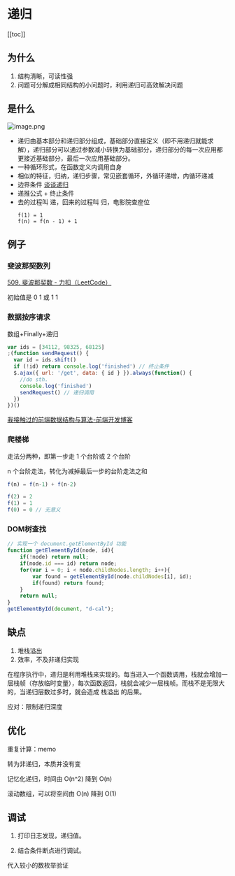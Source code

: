 # 递归
[[toc]]

## 为什么

1. 结构清晰，可读性强
2. 问题可分解成相同结构的小问题时，利用递归可高效解决问题

## 是什么

![image.png](http://tva1.sinaimg.cn/large/4e5d3ea7ly1gywlbbqi6aj20im07uq39.jpg)
- 递归由基本部分和递归部分组成，基础部分直接定义（即不用递归就能求解），递归部分可以通过参数减小转换为基础部分，递归部分的每一次应用都更接近基础部分，最后一次应用基础部分。
- 一种循环形式，在函数定义内调用自身
- 相似的特征，归纳，递归步骤，常见嵌套循环，外循环递增，内循环递减
- 边界条件
  [谈谈递归](http://io.upyun.com/2016/04/05/recursion/)
- 递推公式 + 终止条件
- 去的过程叫 递，回来的过程叫 归，电影院查座位
  ```
  f(1) = 1
  f(n) = f(n - 1) + 1
  ```

## 例子
### 斐波那契数列
[509. 斐波那契数 - 力扣（LeetCode）](https://leetcode-cn.com/problems/fibonacci-number/)

初始值是 0 1 或 1 1

### 数据按序请求

数组+Finally+递归
```js
var ids = [34112, 98325, 68125]
;(function sendRequest() {
  var id = ids.shift()
  if (!id) return console.log('finished') // 终止条件
  $.ajax({ url: '/get', data: { id } }).always(function() {
    //do sth.
    console.log('finished')
    sendRequest() // 递归调用
  })
})()
```

[我接触过的前端数据结构与算法-前端开发博客](http://caibaojian.com/data-structures-and-algorithms.html)

### 爬楼梯

走法分两种，即第一步走 1 个台阶或 2 个台阶

n 个台阶走法，转化为减掉最后一步的台阶走法之和

```js
f(n) = f(n-1) + f(n-2)

f(2) = 2
f(1) = 1
f(0) = 0 // 无意义
```

### DOM树查找

```js
// 实现一个 document.getElementById 功能
function getElementById(node, id){
    if(!node) return null;
    if(node.id === id) return node;
    for(var i = 0; i < node.childNodes.length; i++){
        var found = getElementById(node.childNodes[i], id);
        if(found) return found;
    }
    return null;
}
getElementById(document, "d-cal");
```

## 缺点

1. 堆栈溢出
2. 效率，不及非递归实现

>
在程序执行中，递归是利用堆栈来实现的。每当进入一个函数调用，栈就会增加一层栈帧（存放临时变量），每次函数返回，栈就会减少一层栈帧。而栈不是无限大的，当递归层数过多时，就会造成 栈溢出 的后果。

应对：限制递归深度

## 优化
重复计算：memo

转为非递归，本质并没有变

记忆化递归，时间由 O(n^2) 降到 O(n)

滚动数组，可以将空间由 O(n) 降到 O(1)

## 调试

1. 打印日志发现，递归值。

2. 结合条件断点进行调试。

代入较小的数枚举验证

